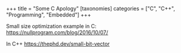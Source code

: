 +++
title = "Some C Apology"
[taxonomies]
categories = ["C", "C++", "Programming", "Embedded"]
+++


Small size optimization example in C:
https://nullprogram.com/blog/2016/10/07/

In C++
https://thephd.dev/small-bit-vector
